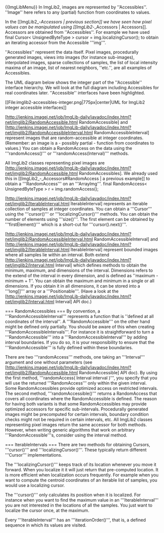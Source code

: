 {{ImgLibMenu}}
In ImgLib2, images are represented by ''Accessibles''.
''Image'' here refers to any (partial) function from coordinates to values.

In the [[ImgLib2_-_Accessors | previous section]] we have seen
how pixel values can be manipulated using [[ImgLib2_-_Accessors | Accessors]].
Accessors are obtained from ''Accessibles''.
For example we have used
<source lang="java">
	final Cursor< UnsignedByteType > cursor = img.localizingCursor();
</source>
to obtain an iterating accessor from the Accessible '''img'''.

''Accessibles'' represent the data itself.
Pixel images, procedurally generated images, views into images (for instance sub-images),
interpolated images, sparse collections of samples, the list of local intensity maxima of an image,
list of nearest neighbors, ''etc.'', are all examples of Accessibles.

The UML diagram below shows the integer part of the ''Accessible'' interface hierarchy.
We will look at the full diagram including Accessibles for real coordinates later.
''Accessible'' interfaces have been highlighted.

[[File:imglib2-accessibles-integer.png|775px|center|UML for ImgLib2 integer accessible interfaces]]


[http://jenkins.imagej.net/job/ImgLib-daily/javadoc/index.html?net/imglib2/RandomAccessible.html RandomAccessible] and
[http://jenkins.imagej.net/job/ImgLib-daily/javadoc/index.html?net/imglib2/RandomAccessibleInterval.html RandomAccessibleInterval] represent images
that are random-accessible at integer coordinates.
(Remember: an image is a - possibly partial - function from coordinates to values.)
You can obtain a RandomAccess on the data using the '''randomAccess()''' or '''randomAccess(Interval)''' methods.

All ImgLib2 classes representing pixel images are [http://jenkins.imagej.net/job/ImgLib-daily/javadoc/index.html?net/imglib2/RandomAccessible.html RandomAccessibles].
We already used this in [[ImgLib2_-_Accessors#RandomAccess | a previous example]] to obtain
a '''RandomAccess''' on an '''ArrayImg'''.
<source lang="java">
	final RandomAccess< UnsignedByteType > r = img.randomAccess();
</source>

[http://jenkins.imagej.net/job/ImgLib-daily/javadoc/index.html?net/imglib2/IterableInterval.html IterableInterval] represents an iterable collection of samples
at integer coordinates.
You can obtain a '''Cursor''' using the '''cursor()''' or '''localizingCursor()''' methods.
You can obtain the number of elements using '''size()'''.
The first element can be obtained by '''firstElement()''' which is a short-cut for '''cursor().next()'''.

[http://jenkins.imagej.net/job/ImgLib-daily/javadoc/index.html?net/imglib2/RandomAccessibleInterval.html RandomAccessibleInterval] and
[http://jenkins.imagej.net/job/ImgLib-daily/javadoc/index.html?net/imglib2/IterableInterval.html IterableInterval] represent bounded images where all samples lie within an interval.
Both extend [http://jenkins.imagej.net/job/ImgLib-daily/javadoc/index.html?net/imglib2/Interval.html Interval] which defines methods to obtain the minimum, maximum, and dimensions
of the interval. Dimensions refers to the extend of the interval in every dimension, and is defined as
''maximum - minimum + 1''.
You can obtain the maximum and minimum in a single or all dimensions. If you obtain it in all dimensions, it can be stored into
a '''long[]''' array or a '''Positionable'''. (Have a look at the [http://jenkins.imagej.net/job/ImgLib-daily/javadoc/index.html?net/imglib2/Interval.html Interval] API doc.)

=== RandomAccessibles ===
By convention, a '''RandomAccessibleInterval''' represents a function that is ''defined at all coordinates of the interval''.
A '''RandomAccessible''' on the other hand might be defined only partially.
You should be aware of this when creating '''RandomAccessibleIntervals'''.
For instance it is straightforward to turn a '''RandomAccessible''' into a '''RandomAccessibleInterval''' by adding interval
boundaries. If you do so, it is your responsibility to ensure that the '''RandomAccessible''' is fully defined within these boundaries.

There are two '''randomAccess''' methods, one taking an '''Interval''' argument and one without parameters (see [http://jenkins.imagej.net/job/ImgLib-daily/javadoc/index.html?net/imglib2/RandomAccessible.html RandomAccessible] API doc).
By using the first method, '''randomAccess( Interval interval )''', you specify that you will use the returned '''RandomAccess''' only
within the given interval.  Some RandomAccessibles provide optimized access on restricted intervals.
The second method, '''randomAccessible()''' returns a RandomAccess that covers all coordinates where the RandomAccessible is defined.
The reason for having both variants is that some RandomAccessibles may provide optimized accessors for specific sub-intervals.
Procedurally generated images might be precomputed for certain intervals,  boundary condition checks might not be required in certain intervals, etc.
All ImgLib2 classes representing pixel images return the same accessor for both methods.
However, when writing generic algorithms that work on arbitrary '''RandomAccessible'''s, consider using the interval method.

=== IterableIntervals ===
There are two methods for obtaining Cursors, '''cursor()''' and '''localizingCursor()'''.
These typically return different '''Cursor''' implementations.

The '''localizingCursor()''' keeps track of its location whenever you move it forward.
When you localize it it will just return that pre-computed location.
It is more efficient when localization occurs frequently.
For example when you want to compute the centroid coordinates of an iterable list of samples, you would
use a localizing cursor.

The '''cursor()''' only calculates its position when it is localized.
For instance when you want to find the maximum value in an '''IterableInterval''' you are not interested
in the locations of all the samples.  You just want to localize the cursor once, at the maximum.

Every '''IterableInterval''' has an '''iterationOrder()''', that is, a defined sequence in which its
values are visited.
